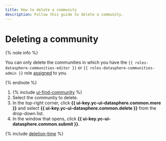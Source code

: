 ```yaml
---
title: How to delete a community
description: Follow this guide to delete a community.
---
```


# Deleting a community

{% note info %}

You can only delete the communities in which you have the `{{ roles-datasphere-communities-editor }}` or `{{ roles-datasphere-communities-admin }}` role [assigned](../../../organization/security/index.md#add-role) to you.

{% endnote %}

1. {% include [ui-find-community](../../../_includes/datasphere/ui-find-community.md) %}
1. Select the community to delete.
1. In the top-right corner, click **{{ ui-key.yc-ui-datasphere.common.more }}** and select **{{ ui-key.yc-ui-datasphere.common.delete }}** from the drop-down list.
1. In the window that opens, click **{{ ui-key.yc-ui-datasphere.common.submit }}**.

{% include [deletion-time](../../../_includes/datasphere/deletion-time.md) %}